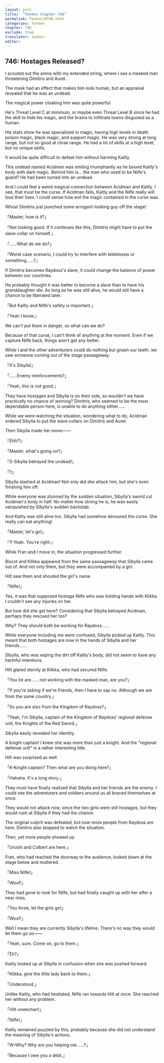```yaml
---
layout: post
title:  "Tenken Chapter 746"
permalink: Tenken/0746.html
categories: TenKen
chapter: 746
exclude: true
translator: Seeker
editor: 
---
```

<h2 id="ch746">746: Hostages Released?</h2>

<p>I scouted out the arena with my extended string, where I see a masked man threatening Dimitris and Aurel.</p>

<p>The mask had an effect that makes him look human, but an appraisal revealed that he was an undead.</p>

<p>The magical power cloaking him was quite powerful.</p>

<p>He's Threat Level C at minimum, or maybe even Threat Level B since he had the skill to hide his magic, and the brains to infiltrate towns disguised as a human.</p>

<p>His stats show he was specialized in magic, having high levels in death poison magic, black magic, and support magic. He was very strong at long range, but not so good at close range. He had a lot of skills at a high level, but no unique skills.</p>

<p>It would be quite difficult to defeat him without harming Kaitly.</p>

<p>This undead named Acidman was smiling triumphantly as he bound Kaitly's body with dark magic. Behind him is… the man who used to be Nilfe's guard? He had been turned into an undead.</p>

<p>And I could feel a weird magical connection between Acidman and Kaitly. I see, that must be the curse. If Acidman falls, Kaitly and the Nilfe really will lose their lives. I could sense how evil the magic contained in the curse was.</p>

<p>Whoa! Dimitris just punched some arrogant-looking guy off the stage!</p>

<p>「Master, how is it?」</p>
<p>『Not looking good. If it continues like this, Dimitris might have to put the slave collar on himself.』</p>
<p>「……What do we do?」</p>
<p>『Worst case scenario, I could try to interfere with telekinesis or something……?』</p>

<p>If Dimitris becomes Raydoss's slave, it could change the balance of power between our countries.</p>

<p>He probably thought it was better to become a slave than to have his granddaughter die. As long as he was still alive, he would still have a chance to be liberated later.</p>

<p>「But Kaitly and Nilfe's safety is important.」</p>
<p>『Yeah I know.』</p>

<p>We can't put them in danger, so what can we do?</p>

<p>Because of that curse, I can't think of anything at the moment. Even if we capture Nilfe back, things won't get any better.</p>

<p>While I and the other adventurers could do nothing but gnash our teeth, we saw someone coming out of the stage passageway.</p>

<p>『It's Sibylla!』</p>
<p>「……Enemy reinforcements?」</p>
<p>『Yeah, this is not good.』</p>

<p>They have hostages and Sibylla is on their side, so wouldn't we have practically no chance of winning? Dimitris, who seemed to be the most dependable person here, is unable to do anything either……</p>

<p>While we were watching the situation, wondering what to do, Acidman ordered Sibylla to put the slave collars on Dimitris and Aurel.</p>

<p>Then Sibylla made her move――</p>

<p>『Ehh?!』</p>
<p>「Master, what's going on?」</p>
<p>『S-Sibylla betrayed the undead!』</p>
<p>「!!」</p>

<p>Sibylla slashed at Acidman! Not only did she attack him, but she's even finishing him off.</p>

<p>While everyone was stunned by the sudden situation, Sibylla's sword cut Acidman's body in half. No matter how strong he is, he was easily vanquished by Sibylla's sudden backstab.</p>

<p>And Kaitly was still alive too. Sibylla had somehow devoured the curse. She really can eat anything!</p>

<p>「Master, let's go!」</p>
<p>『Y-Yeah. You're right.』</p>

<p>While Fran and I move in, the situation progressed further.</p>

<p>Biscot and Klikka appeared from the same passageway that Sibylla came out of. And not only them, but they were accompanied by a girl.</p>

<p>Hilt saw them and shouted the girl's name.</p>

<p>「Nilfe!」</p>

<p>Yes, it was that supposed hostage Nilfe who was holding hands with Klikka. I couldn't see any injuries on her.</p>

<p>But how did she get here? Considering that Sibylla betrayed Acidman, perhaps they rescued her too?</p>

<p>Why? They should both be working for Raydoss……</p>

<p>While everyone including me were confused, Sibylla picked up Kaitly. This meant that both hostages are now in the hands of Sibylla and her friends……</p>

<p>Sibylla, who was wiping the dirt off Kaitly's body, did not seem to have any harmful intentions.</p>

<p>Hilt glared sternly at Klikka, who had secured Nilfe.</p>

<p>「You lot are…… not working with the masked man, are you?」</p>
<p>「If you're asking if we're friends, then I have to say no. Although we are from the same country.」</p>
<p>「So you are also from the Kingdom of Raydoss?」</p>
<p>「Yeah, I'm Sibylla, captain of the Kingdom of Raydoss' regional defense unit, the Knights of the Red Sword.」</p>

<p>Sibylla easily revealed her identity.</p>

<p>A knight captain! I knew she was more than just a knight. And the "regional defense unit" is a rather interesting title.</p>

<p>Hilt was surprised as well.</p>

<p>「K-Knight captain? Then what are you doing here?」</p>
<p>「Hahaha. It's a long story.」</p>

<p>They must have finally realized that Sibylla and her friends are the enemy. I could see the adventurers and soldiers around us all braced themselves at once.</p>

<p>They would not attack now, since the two girls were still hostages, but they would rush at Sibylla if they had the chance.</p>

<p>The original culprit was defeated, but now more people from Raydoss are here. Dimitris also stopped to watch the situation.</p>

<p>Then, yet more people showed up.</p>

<p>「Urushi and Colbert are here.」</p>

<p>Fran, who had reached the doorway to the audience, looked down at the stage below and muttered.</p>

<p>「Miss Nilfe!」</p>
<p>「Woof!」</p>

<p>They had gone to look for Nilfe, but had finally caught up with her after a near miss.</p>

<p>「You three, let the girls go!」</p>
<p>「Woof!」</p>

<p>Well I mean they are currently Sibylla's lifeline. There's no way they would let them go so――</p>

<p>「Yeah, sure. Come on, go to them.」</p>
<p>「Eh?」</p>

<p>Kaitly looked up at Sibylla in confusion when she was pushed forward.</p>

<p>「Klikka, give the little lady back to them.」</p>
<p>「Understood.」</p>

<p>Unlike Kaitly, who had hesitated, Nilfe ran towards Hilt at once. She reached her without any problem.</p>

<p>「Hilt-oneechan!」</p>
<p>「Nilfe!」</p>

<p>Kaitly remained puzzled by this, probably because she did not understand the meaning of Sibylla's actions.</p>

<p>「W-Why? Why are you helping me……?」</p>
<p>「Because I owe you a debt.」</p>








